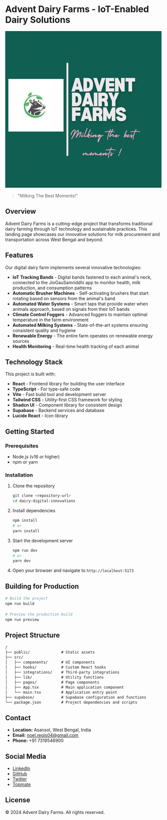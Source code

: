 # Advent Dairy Farms - IoT-Enabled Dairy Solutions

![Advent Dairy Farms](public/lovable-uploads/877ee574-8fbd-4ef9-8aa1-51b66b320ef7.png)

> "Milking The Best Moments!"

## Overview

Advent Dairy Farms is a cutting-edge project that transforms traditional dairy farming through IoT technology and sustainable practices. This landing page showcases our innovative solutions for milk procurement and transportation across West Bengal and beyond.

## Features

Our digital dairy farm implements several innovative technologies:

- **IoT Tracking Bands** - Digital bands fastened to each animal's neck, connected to the JioGauSamriddhi app to monitor health, milk production, and consumption patterns
- **Automatic Brusher Machines** - Self-activating brushers that start rotating based on sensors from the animal's band
- **Automated Water Systems** - Smart taps that provide water when animals approach, based on signals from their IoT bands
- **Climate Control Foggers** - Advanced foggers to maintain optimal temperature in the farm environment
- **Automated Milking Systems** - State-of-the-art systems ensuring consistent quality and hygiene
- **Renewable Energy** - The entire farm operates on renewable energy sources
- **Health Monitoring** - Real-time health tracking of each animal

## Technology Stack

This project is built with:

- **React** - Frontend library for building the user interface
- **TypeScript** - For type-safe code
- **Vite** - Fast build tool and development server
- **Tailwind CSS** - Utility-first CSS framework for styling
- **Shadcn UI** - Component library for consistent design
- **Supabase** - Backend services and database
- **Lucide React** - Icon library

## Getting Started

### Prerequisites

- Node.js (v16 or higher)
- npm or yarn

### Installation

1. Clone the repository
   ```bash
   git clone <repository-url>
   cd dairy-digital-innovations
   ```

2. Install dependencies
   ```bash
   npm install
   # or
   yarn install
   ```

3. Start the development server
   ```bash
   npm run dev
   # or
   yarn dev
   ```

4. Open your browser and navigate to `http://localhost:5173`

## Building for Production

```bash
# Build the project
npm run build

# Preview the production build
npm run preview
```

## Project Structure

```
/
├── public/              # Static assets
├── src/
│   ├── components/      # UI components
│   ├── hooks/           # Custom React hooks
│   ├── integrations/    # Third-party integrations
│   ├── lib/             # Utility functions
│   ├── pages/           # Page components
│   ├── App.tsx          # Main application component
│   └── main.tsx         # Application entry point
├── supabase/            # Supabase configuration and functions
└── package.json         # Project dependencies and scripts
```

## Contact

- **Location:** Asansol, West Bengal, India
- **Email:** noel.regis04@gmail.com
- **Phone:** +91 7319546900

## Social Media

- [LinkedIn](https://www.linkedin.com/in/noel-regis-aa07081b1/)
- [GitHub](https://github.com/noelregis18)
- [Twitter](https://x.com/NoelRegis8)
- [Topmate](http://topmate.io/noel_regis)

## License

© 2024 Advent Dairy Farms. All rights reserved.